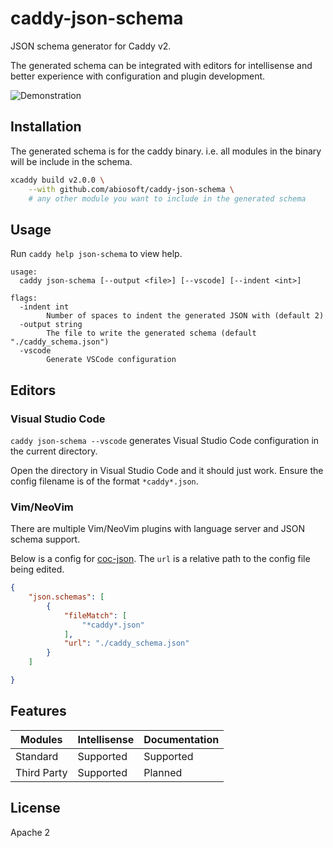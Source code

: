 # caddy-json-schema

JSON schema generator for Caddy v2.

The generated schema can be integrated with editors for intellisense and better experience with configuration and plugin development.

![Demonstration](https://github.com/abiosoft/caddy-json-schema/blob/master/gif/schema.gif)

## Installation

The generated schema is for the caddy binary. i.e. all modules in the binary will
be include in the schema.

```sh
xcaddy build v2.0.0 \
    --with github.com/abiosoft/caddy-json-schema \
    # any other module you want to include in the generated schema
```

## Usage

Run `caddy help json-schema` to view help.

```
usage:
  caddy json-schema [--output <file>] [--vscode] [--indent <int>]

flags:
  -indent int
        Number of spaces to indent the generated JSON with (default 2)
  -output string
        The file to write the generated schema (default "./caddy_schema.json")
  -vscode
        Generate VSCode configuration 
```

## Editors

### Visual Studio Code

`caddy json-schema --vscode` generates Visual Studio Code configuration in the current directory.

Open the directory in Visual Studio Code and it should just work. 
Ensure the config filename is of the format `*caddy*.json`.

### Vim/NeoVim

There are multiple Vim/NeoVim plugins with language server and JSON schema support.

Below is a config for [coc-json](https://github.com/neoclide/coc-json). The `url` is a relative path to the config file being edited.

```json
{
    "json.schemas": [
        {
            "fileMatch": [
                "*caddy*.json"
            ],
            "url": "./caddy_schema.json"
        }
    ]

}
```

## Features

| Modules | Intellisense | Documentation |
|---------|--------------|---------------|
| Standard| Supported | Supported |
| Third Party| Supported | Planned |

## License

Apache 2
